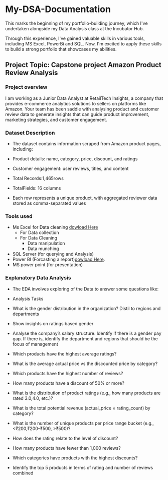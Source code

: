 # My-DSA-Documentation

This marks the beginning of my portfolio-building journey, which I've undertaken alongside my Data Analysis class at the Incubator Hub.  


Through this experience, I've gained valuable skills in various tools, including MS Excel, PowerBi and SQL. Now, I'm excited to apply these skills to build a strong portfolio that showcases my abilities.
## Project Topic: Capstone project Amazon Product Review Analysis
### Project overview
I am working as a Junior Data Analyst at RetailTech Insights, a company that provides e-commerce analytics solutions to sellers on platforms like Amazon. Your team has been saddle with analysing product and customer review data to generate insights that can
guide product improvement, marketing strategies, and customer engagement.


### Dataset Description 
-    The dataset contains information scraped from Amazon product pages, including:
-    Product details: name, category, price, discount, and ratings

-    Customer engagement: user reviews, titles, and content

-    Total Records:1,465rows
-    TotalFields: 16 columns
-    Each row represents a unique product, with aggregated reviewer data stored as comma-separated values


### Tools used
 - Ms Excel for Data cleaning [dowload Here](Http://www.microsoft.com)
    - For Data collection
    - For Data Cleaning
       - Data manipulation
       - Data munching
 - SQL Server (for querying and Analysis)
 - Power BI (Forcasting a report)[dowload Here](https://www.microsoft.com/en-gb/power-platform/products/power-bi/).
 - MS power point (for presentation)
   
###  Explanatory Data Analysis 
-   The EDA involves exploring of the Data to answer some questions like:
-  Analysis Tasks
  -   What is the gender distribution in the organization? Distil to regions and departments

  -   Show insights on ratings based    gender

  -   Analyse the company’s salary structure. Identify if there is a gender pay gap. If there is, identify the department and regions that should be the focus of management

  -   Which products have the highest average ratings?

  -   What is the average actual price vs the discounted price by category?

  -   Which products have the highest number of reviews?

  -   How many products have a discount of 50% or more?

  -   What is the distribution of product ratings (e.g., how many products are rated 3.0,4.0, etc.)?

  -   What is the total potential revenue (actual_price × rating_count) by category?

  -   What is the number of unique products per price range bucket (e.g., <₹200,₹200–₹500, >₹500)?
  -   How does the rating relate to the level of discount?

  -   How many products have fewer than 1,000 reviews?

  -   Which categories have products with the highest discounts?

  -   Identify the top 5 products in terms of rating and number of reviews combined



 
